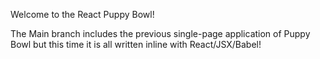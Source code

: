 Welcome to the React Puppy Bowl!

The Main branch includes the previous single-page application of Puppy Bowl but this time it is all written inline with React/JSX/Babel!
